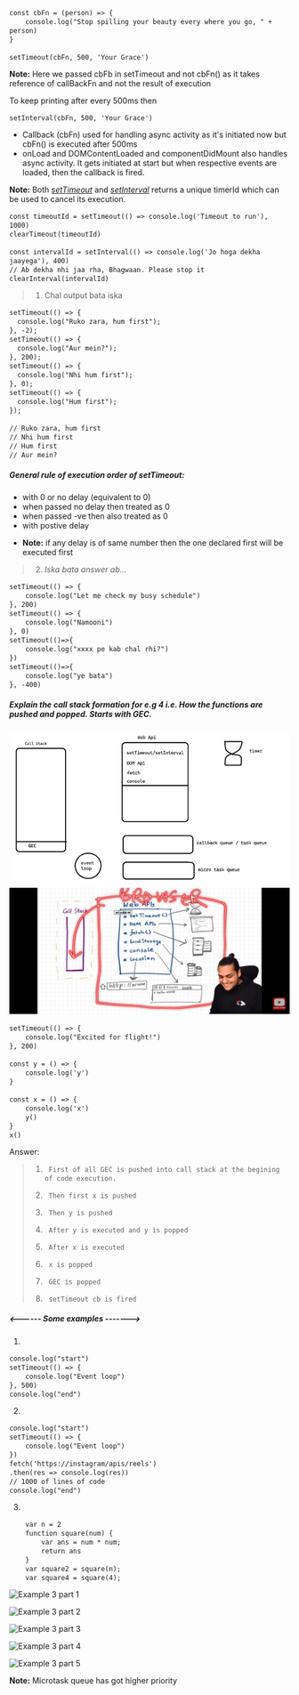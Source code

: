 ```
const cbFn = (person) => {
    console.log("Stop spilling your beauty every where you go, " + person)
}

setTimeout(cbFn, 500, 'Your Grace')
```
**Note:** Here we passed cbFb in setTimeout and not cbFn() as it takes reference of callBackFn and not the result of execution

To keep printing after every 500ms then

    setInterval(cbFn, 500, 'Your Grace')

- Callback (cbFn) used for handling async activity as it's initiated now but cbFn() is executed after 500ms
- onLoad and DOMContentLoaded and componentDidMount also handles async activity. It gets initiated at start but when respective events are loaded, then the callback is fired.

**Note:** Both *<u>setTimeout</u>* and *<u>setInterval</u>* returns a unique timerId which can be used to cancel its execution.

    const timeoutId = setTimeout(() => console.log('Timeout to run'), 1000)
    clearTimeout(timeoutId)

    const intervalId = setInterval(() => console.log('Jo hoga dekha jaayega'), 400)
    // Ab dekha nhi jaa rha, Bhagwaan. Please stop it
    clearInterval(intervalId)


> 1. Chal output bata iska 
```
setTimeout(() => {
  console.log("Ruko zara, hum first");
}, -2);
setTimeout(() => {
  console.log("Aur mein?");
}, 200);
setTimeout(() => {
  console.log("Nhi hum first");
}, 0);
setTimeout(() => {
  console.log("Hum first");
});

// Ruko zara, hum first
// Nhi hum first
// Hum first
// Aur mein?
```

##### General rule of execution order of setTimeout:
- with 0 or no delay (equivalent to 0)
- when passed no delay then treated as 0
- when passed -ve then also treated as 0
- with postive delay
    
* **Note:** if any delay is of same number then the one declared first will be executed first


>2. *Iska bata answer ab...*
```
setTimeout(() => {
    console.log("Let me check my busy schedule")
}, 200)
setTimeout(() => {
    console.log("Namooni")
}, 0)
setTimeout(()=>{
    console.log("xxxx pe kab chal rhi?")
})
setTimeout(()=>{
    console.log("ye bata")
}, -400)
```
##### Explain the call stack formation for e.g 4 i.e. How the functions are pushed and popped. Starts with GEC.
![GEC](/src/Assests/callStackAndEventLoop.png)
![GEC Akshay saini](/src/Assests/EventLoop1.jpeg)
```
setTimeout(() => {
    console.log("Excited for flight!")
}, 200)

const y = () => {
    console.log('y')
}

const x = () => {
    console.log('x')
    y()
}
x()
```
Answer: 
> 1.      First of all GEC is pushed into call stack at the begining of code execution.
> 2.      Then first x is pushed
> 3.      Then y is pushed
> 4.      After y is executed and y is popped
> 5.      After x is executed
> 6.      x is popped
> 7.      GEC is popped
> 8.      setTimeout cb is fired

#####     <------ Some examples ------->
1.

    console.log("start")
    setTimeout(() => {
        console.log("Event loop")
    }, 500)
    console.log("end")
    
2.

    console.log("start")
    setTimeout(() => {
        console.log("Event loop")
    })
    fetch('https://instagram/apis/reels')
    .then(res => console.log(res))
    // 1000 of lines of code
    console.log("end")

3. 
```
    var n = 2
    function square(num) {
        var ans = num * num;
        return ans
    }
    var square2 = square(n);
    var square4 = square(4);
```
![Example 3 part 1](https://github.com/Rohit-Alex/Tsuki-No-Me/blob/master/src/Assests/execution_context.png)

![Example 3 part 2](https://github.com/Rohit-Alex/Tsuki-No-Me/blob/master/src/Assests/execution_context1.png)

![Example 3 part 3](https://github.com/Rohit-Alex/Tsuki-No-Me/blob/master/src/Assests/execution_context2.png)

![Example 3 part 4](https://github.com/Rohit-Alex/Tsuki-No-Me/blob/master/src/Assests/execution_context3.png)

![Example 3 part 5](https://github.com/Rohit-Alex/Tsuki-No-Me/blob/master/src/Assests/execution_context4.png)

**Note:** Microtask queue has got higher priority